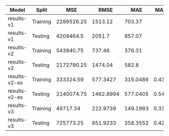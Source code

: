 | Model       | Split    | MSE        | RMSE     | MAE      | MAPE   | R2     | Explained_Variance |
|-------------|----------|------------|----------|----------|--------|--------|-------------------|
| results-v1  | Training | 2289526.25 | 1513.12  | 703.37   |        | 0.9393 |                   |
| results-v1  | Testing  | 4209464.5  | 2051.7   | 857.07   |        | 0.8874 |                   |
| results-v2  | Training | 543840.75  | 737.46   | 376.31   |        | 0.9856 |                   |
| results-v2  | Testing  | 2172790.25 | 1474.04  | 582.8    |        | 0.9419 |                   |
| results-v2-es | Training | 333324.59 | 577.3427 | 315.0486 | 0.4379 | 0.9912 | 0.9912            |
| results-v2-es | Testing  | 2140074.75 | 1462.8994 | 577.0405 | 0.5454 | 0.9427 | 0.9427            |
| results-v3  | Training | 49717.34   | 222.9739 | 149.1993 | 0.3372 | 0.9954 | 0.9954            |
| results-v3  | Testing  | 725773.25  | 851.9233 | 358.3552 | 0.4243 | 0.9349 | 0.9349            |